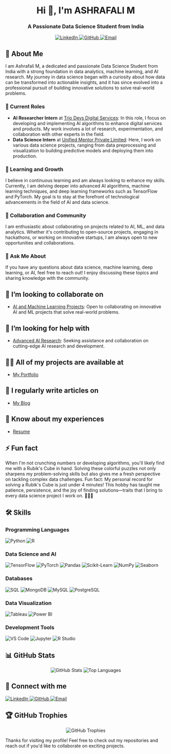<h1 align="center">Hi 👋, I'm ASHRAFALI M</h1>
<h3 align="center">A Passionate Data Science Student from India</h3>

<p align="center">
  <a href="https://www.linkedin.com/in/ashrafali-m-769b25246" target="_blank">
    <img src="https://img.shields.io/badge/LinkedIn-ashrafali--m-blue" alt="LinkedIn">
  </a>
  <a href="https://github.com/ASHRAFALI-M" target="_blank">
    <img src="https://img.shields.io/badge/GitHub-ASHRAFALI--M-black" alt="GitHub">
  </a>
  <a href="mailto:ashrafali31018@gmail.com">
    <img src="https://img.shields.io/badge/Email-ashrafali31018@gmail.com-red" alt="Email">
  </a>
</p>

## 🌟 About Me

I am Ashrafali M, a dedicated and passionate Data Science Student from India with a strong foundation in data analytics, machine learning, and AI research. My journey in data science began with a curiosity about how data can be transformed into actionable insights, and it has since evolved into a professional pursuit of building innovative solutions to solve real-world problems.

### 🔭 Current Roles

- **AI Researcher Intern** at [Trio Devs Digital Services](#): In this role, I focus on developing and implementing AI algorithms to enhance digital services and products. My work involves a lot of research, experimentation, and collaboration with other experts in the field.
- **Data Science Intern** at [Unified Mentor Private Limited](#): Here, I work on various data science projects, ranging from data preprocessing and visualization to building predictive models and deploying them into production.

### 🌱 Learning and Growth

I believe in continuous learning and am always looking to enhance my skills. Currently, I am delving deeper into advanced AI algorithms, machine learning techniques, and deep learning frameworks such as TensorFlow and PyTorch. My goal is to stay at the forefront of technological advancements in the field of AI and data science.

### 👯 Collaboration and Community

I am enthusiastic about collaborating on projects related to AI, ML, and data analytics. Whether it's contributing to open-source projects, engaging in hackathons, or working on innovative startups, I am always open to new opportunities and collaborations.

### 💬 Ask Me About

If you have any questions about data science, machine learning, deep learning, or AI, feel free to reach out! I enjoy discussing these topics and sharing knowledge with the community.

## 👯 I’m looking to collaborate on

- [AI and Machine Learning Projects](#): Open to collaborating on innovative AI and ML projects that solve real-world problems.

## 🤝 I’m looking for help with

- [Advanced AI Research](#): Seeking assistance and collaboration on cutting-edge AI research and development.

## 👨‍💻 All of my projects are available at

- [My Portfolio](https://ashrafali-m.github.io/Personal-Portfolio-React/)

## 📝 I regularly write articles on

- [My Blog](https://medium.com/@ashrafali31018)

## 📄 Know about my experiences

- [Resume](https://drive.google.com/file/d/1vH4_XyEhNU6CyyYI-ni3yIyKF8pbMBb-/view?usp=sharing)

## ⚡ Fun fact

When I'm not crunching numbers or developing algorithms, you'll likely find me with a Rubik's Cube in hand. Solving these colorful puzzles not only sharpens my problem-solving skills but also gives me a fresh perspective on tackling complex data challenges. Fun fact: My personal record for solving a Rubik's Cube is just under 4 minutes! This hobby has taught me patience, persistence, and the joy of finding solutions—traits that I bring to every data science project I work on. 🧩🔄✨




## 🛠 Skills

### Programming Languages
![Python](https://img.shields.io/badge/-Python-3776AB?style=flat&logo=python&logoColor=white)
![R](https://img.shields.io/badge/-R-276DC3?style=flat&logo=r&logoColor=white)

### Data Science and AI
![TensorFlow](https://img.shields.io/badge/-TensorFlow-FF6F00?style=flat&logo=tensorflow&logoColor=white)
![PyTorch](https://img.shields.io/badge/-PyTorch-EE4C2C?style=flat&logo=pytorch&logoColor=white)
![Pandas](https://img.shields.io/badge/-Pandas-150458?style=flat&logo=pandas&logoColor=white)
![Scikit-Learn](https://img.shields.io/badge/-ScikitLearn-F7931E?style=flat&logo=scikit-learn&logoColor=white)
![NumPy](https://img.shields.io/badge/-NumPy-013243?style=flat&logo=numpy&logoColor=white)
![Seaborn](https://img.shields.io/badge/-Seaborn-3776AB?style=flat&logo=seaborn&logoColor=white)

### Databases
![SQL](https://img.shields.io/badge/-SQL-4479A1?style=flat&logo=sql&logoColor=white)
![MongoDB](https://img.shields.io/badge/-MongoDB-47A248?style=flat&logo=mongodb&logoColor=white)
![MySQL](https://img.shields.io/badge/-MySQL-4479A1?style=flat&logo=mysql&logoColor=white)
![PostgreSQL](https://img.shields.io/badge/-PostgreSQL-336791?style=flat&logo=postgresql&logoColor=white)

### Data Visualization
![Tableau](https://img.shields.io/badge/-Tableau-E97627?style=flat&logo=tableau&logoColor=white)
![Power BI](https://img.shields.io/badge/-PowerBI-F2C811?style=flat&logo=powerbi&logoColor=white)

### Development Tools
![VS Code](https://img.shields.io/badge/-VSCode-007ACC?style=flat&logo=visual-studio-code&logoColor=white)
![Jupyter](https://img.shields.io/badge/-Jupyter-F37626?style=flat&logo=jupyter&logoColor=white)
![R Studio](https://img.shields.io/badge/-RStudio-75AADB?style=flat&logo=rstudio&logoColor=white)

## 📊 GitHub Stats

<p align="center">
  <img src="https://github-readme-stats.vercel.app/api?username=ASHRAFALI-M&show_icons=true&theme=radical" alt="GitHub Stats">
  <img src="https://github-readme-stats.vercel.app/api/top-langs/?username=ASHRAFALI-M&layout=compact&theme=radical" alt="Top Languages">
</p>

## 🔗 Connect with me

<p align="left">
  <a href="https://www.linkedin.com/in/ashrafali-m-769b25246" target="_blank">
    <img src="https://img.shields.io/badge/LinkedIn-ashrafali--m-blue" alt="LinkedIn">
  </a>
  <a href="https://github.com/ASHRAFALI-M" target="_blank">
    <img src="https://img.shields.io/badge/GitHub-ASHRAFALI--M-black" alt="GitHub">
  </a>
  <a href="mailto:ashrafali31018@gmail.com">
    <img src="https://img.shields.io/badge/Email-ashrafali31018@gmail.com-red" alt="Email">
  </a>
</p>

## 🏆 GitHub Trophies

<p align="center">
  <img src="https://github-profile-trophy.vercel.app/?username=ASHRAFALI-M&theme=radical" alt="GitHub Trophies">
</p>


Thanks for visiting my profile! Feel free to check out my repositories and reach out if you'd like to collaborate on exciting projects.
